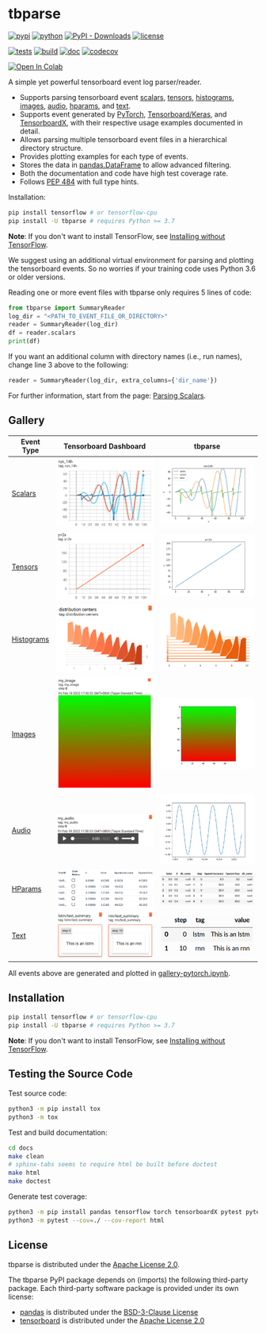 # tbparse

[![pypi](https://img.shields.io/pypi/v/tbparse)](https://pypi.org/project/tbparse/)
[![python](https://img.shields.io/pypi/pyversions/tbparse)](https://pypi.org/project/tbparse/)
[![PyPI - Downloads](https://img.shields.io/pypi/dm/tbparse)](https://pypistats.org/packages/tbparse)
[![license](https://img.shields.io/pypi/l/tbparse)](https://github.com/j3soon/tbparse/blob/master/LICENSE)

[![tests](https://img.shields.io/github/actions/workflow/status/j3soon/tbparse/test-with-tox.yaml?label=tests)](https://github.com/j3soon/tbparse/actions/workflows/test-with-tox.yaml)
[![build](https://img.shields.io/github/actions/workflow/status/j3soon/tbparse/publish-to-pypi.yaml)](https://github.com/j3soon/tbparse/actions/workflows/publish-to-pypi.yaml)
[![doc](https://readthedocs.org/projects/tbparse/badge/?version=latest)](https://tbparse.readthedocs.io/en/latest)
[![codecov](https://codecov.io/gh/j3soon/tbparse/branch/master/graph/badge.svg?token=ASxeqFrMom)](https://codecov.io/gh/j3soon/tbparse)

[![Open In Colab](https://colab.research.google.com/assets/colab-badge.svg)](https://colab.research.google.com/github/j3soon/tbparse/blob/master/docs/notebooks/gallery-pytorch.ipynb)

A simple yet powerful tensorboard event log parser/reader.

* Supports parsing tensorboard event [scalars][parsing-scalars], [tensors][parsing-tensors], [histograms][parsing-histograms], [images][parsing-images], [audio][parsing-audio], [hparams][parsing-hparams], and [text][parsing-text].
* Supports event generated by
  [PyTorch](https://pytorch.org/docs/stable/tensorboard.html), [Tensorboard/Keras](https://www.tensorflow.org/tensorboard), and [TensorboardX](https://github.com/lanpa/tensorboardX), with their respective usage examples documented in detail.
* Allows parsing multiple tensorboard event files in a hierarchical directory structure.
* Provides plotting examples for each type of events.
* Stores the data in [pandas.DataFrame](https://pandas.pydata.org/pandas-docs/stable/reference/api/pandas.DataFrame.html) to allow advanced filtering.
* Both the documentation and code have high test coverage rate.
* Follows [PEP 484](https://www.python.org/dev/peps/pep-0484/) with full type hints.

Installation:

```sh
pip install tensorflow # or tensorflow-cpu
pip install -U tbparse # requires Python >= 3.7
```

**Note**: If you don't want to install TensorFlow, see [Installing without TensorFlow](https://tbparse.readthedocs.io/en/latest/pages/installation.html#installing-without-tensorflow).

We suggest using an additional virtual environment for parsing and plotting the tensorboard events. So no worries if your training code uses Python 3.6 or older versions. 

Reading one or more event files with tbparse only requires 5 lines of code:

```py
from tbparse import SummaryReader
log_dir = "<PATH_TO_EVENT_FILE_OR_DIRECTORY>"
reader = SummaryReader(log_dir)
df = reader.scalars
print(df)
```

If you want an additional column with directory names (i.e., run names), change line 3 above to the following:

```py
reader = SummaryReader(log_dir, extra_columns={'dir_name'})
```

For further information, start from the page: [Parsing Scalars][parsing-scalars].

## Gallery

| Event Type                       | Tensorboard Dashboard                        | tbparse                                 |
|----------------------------------|----------------------------------------------|-----------------------------------------|
| [Scalars][parsing-scalars]       | ![](https://raw.githubusercontent.com/j3soon/tbparse/master/docs/images/tb-dashboard/scalars.png)    | ![](https://raw.githubusercontent.com/j3soon/tbparse/master/docs/images/tbparse/scalars.png)    |
| [Tensors][parsing-tensors]       | ![](https://raw.githubusercontent.com/j3soon/tbparse/master/docs/images/tb-dashboard/tensors.png)    | ![](https://raw.githubusercontent.com/j3soon/tbparse/master/docs/images/tbparse/tensors.png)    |
| [Histograms][parsing-histograms] | ![](https://raw.githubusercontent.com/j3soon/tbparse/master/docs/images/tb-dashboard/histograms.png) | ![](https://raw.githubusercontent.com/j3soon/tbparse/master/docs/images/tbparse/histograms.png) |
| [Images][parsing-images]         | ![](https://raw.githubusercontent.com/j3soon/tbparse/master/docs/images/tb-dashboard/images.png)     | ![](https://raw.githubusercontent.com/j3soon/tbparse/master/docs/images/tbparse/images.png)     |
| [Audio][parsing-audio]           | ![](https://raw.githubusercontent.com/j3soon/tbparse/master/docs/images/tb-dashboard/audio.png)      | ![](https://raw.githubusercontent.com/j3soon/tbparse/master/docs/images/tbparse/audio.png)      |
| [HParams][parsing-hparams]       | ![](https://raw.githubusercontent.com/j3soon/tbparse/master/docs/images/tb-dashboard/hparams.png)    | ![](https://raw.githubusercontent.com/j3soon/tbparse/master/docs/images/tbparse/hparams.png)    |
| [Text][parsing-text]             | ![](https://raw.githubusercontent.com/j3soon/tbparse/master/docs/images/tb-dashboard/text.png)       | ![](https://raw.githubusercontent.com/j3soon/tbparse/master/docs/images/tbparse/text.png)       |

[parsing-scalars]: https://tbparse.readthedocs.io/en/latest/pages/parsing-scalars.html
[parsing-tensors]: https://tbparse.readthedocs.io/en/latest/pages/parsing-tensors.html
[parsing-histograms]: https://tbparse.readthedocs.io/en/latest/pages/parsing-histograms.html
[parsing-images]: https://tbparse.readthedocs.io/en/latest/pages/parsing-images.html
[parsing-audio]: https://tbparse.readthedocs.io/en/latest/pages/parsing-audio.html
[parsing-hparams]: https://tbparse.readthedocs.io/en/latest/pages/parsing-hparams.html
[parsing-text]: https://tbparse.readthedocs.io/en/latest/pages/parsing-text.html

All events above are generated and plotted in [gallery-pytorch.ipynb](https://github.com/j3soon/tbparse/blob/master/docs/notebooks/gallery-pytorch.ipynb).

## Installation

```sh
pip install tensorflow # or tensorflow-cpu
pip install -U tbparse # requires Python >= 3.7
```

**Note**: If you don't want to install TensorFlow, see [Installing without TensorFlow](https://tbparse.readthedocs.io/en/latest/pages/installation.html#installing-without-tensorflow).

## Testing the Source Code

Test source code:

```sh
python3 -m pip install tox
python3 -m tox
```

Test and build documentation:

```sh
cd docs
make clean
# sphinx-tabs seems to require html be built before doctest
make html
make doctest
```

Generate test coverage:

```sh
python3 -m pip install pandas tensorflow torch tensorboardX pytest pytest-cov
python3 -m pytest --cov=./ --cov-report html
```

## License

tbparse is distributed under the [Apache License 2.0](LICENSE).

The tbparse PyPI package depends on (imports) the following third-party package. Each third-party software package is provided under its own license:
- [pandas](https://github.com/pandas-dev/pandas) is distributed under the [BSD-3-Clause License ](https://github.com/pandas-dev/pandas/blob/main/LICENSE)
- [tensorboard](https://github.com/tensorflow/tensorboard) is distributed under the [Apache License 2.0](https://github.com/tensorflow/tensorboard/blob/master/LICENSE)
